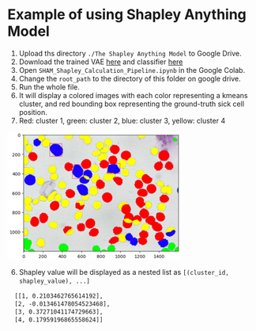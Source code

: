 # Example of using Shapley Anything Model

1. Upload ths directory `./The Shapley Anything Model` to Google Drive.
2. Download the trained VAE [here](https://drive.google.com/file/d/1IErXAztMMmB9wtI7fIQxbFxNRXXGt_MI/view?usp=share_link) and classifier [here](https://github.com/Sulam-Group/h-shap/blob/main/demo/BBBC041/model.pt)
3. Open `SHAM_Shapley_Calculation_Pipeline.ipynb` in the Google Colab.
4. Change the `root_path` to the directory of this folder on google drive.
5. Run the whole file.
6. It will display a colored images with each color representing a kmeans cluster, and red bounding box representing the ground-truth sick cell position.
7. Red: cluster 1, green: cluster 2, blue: cluster 3, yellow: cluster 4

![readme_image/img.png](readme_image/img.png)

6. Shapley value will be displayed as a nested list as `[(cluster_id, shapley_value), ...]`
 ```
   [[1, 0.2103462765614192],
   [2, -0.013461478054523468],
   [3, 0.37271041174729663],
   [4, 0.17959196865558624]]
```
